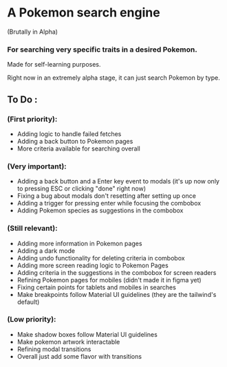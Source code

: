 # A Pokemon search engine

(Brutally in Alpha)

### For searching very specific traits in a desired Pokemon.

Made for self-learning purposes.

Right now in an extremely alpha stage, it can just search Pokemon by type.

## To Do :

### (First priority):

- Adding logic to handle failed fetches
- Adding a back button to Pokemon pages
- More criteria available for searching overall

### (Very important):

- Adding a back button and a Enter key event to modals (it's up now only to pressing ESC or clicking "done" right now)
- Fixing a bug about modals don't resetting after setting up once
- Adding a trigger for pressing enter while focusing the combobox
- Adding Pokemon species as suggestions in the combobox

### (Still relevant):

- Adding more information in Pokemon pages
- Adding a dark mode
- Adding undo functionality for deleting criteria in combobox
- Adding more screen reading logic to Pokemon Pages
- Adding criteria in the suggestions in the combobox for screen readers
- Refining Pokemon pages for mobiles (didn't made it in figma yet)
- Fixing certain points for tablets and mobiles in searches
- Make breakpoints follow Material UI guidelines (they are the tailwind's default)

### (Low priority):

- Make shadow boxes follow Material UI guidelines
- Make pokemon artwork interactable
- Refining modal transitions
- Overall just add some flavor with transitions
